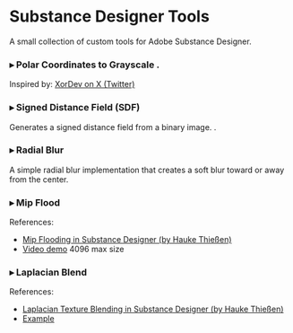 # Substance Designer Tools

A small collection of custom tools for Adobe Substance Designer.


### ▸ Polar Coordinates to Grayscale  .  
Inspired by: [XorDev on X (Twitter)](https://x.com/XorDev/status/1727741496873390244)

### ▸ Signed Distance Field (SDF)  
Generates a signed distance field from a binary image. .

### ▸ Radial Blur  
A simple radial blur implementation that creates a soft blur toward or away from the center.

### ▸ Mip Flood   
References:
- [Mip Flooding in Substance Designer (by Hauke Thießen)](https://haukethiessen.com/mip-flooding-in-substance-designer/)
- [Video demo](https://youtu.be/MKX45_riWQA?si=C22Rdh9ywBKRDnlG&t=3040)
4096 max size


### ▸ Laplacian Blend 
References:
- [Laplacian Texture Blending in Substance Designer (by Hauke Thießen)](https://www.artstation.com/blogs/haukethiessen/g9N01/laplacian-texture-blending-in-substance-designer)
- [Example](https://imgsli.com/NDA1ODk5)
